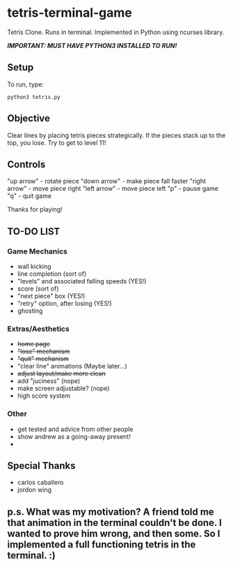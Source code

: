 # tetris-terminal-game

Tetris Clone.  Runs in terminal.  Implemented in Python using ncurses library.

***IMPORTANT:  MUST HAVE PYTHON3 INSTALLED TO RUN!***

## Setup

To run, type:

```
python3 tetris.py
```

## Objective

Clear lines by placing tetris pieces strategically.
If the pieces stack up to the top, you lose.
Try to get to level 11!

## Controls

"up arrow" - rotate piece
"down arrow" - make piece fall faster
"right arrow" - move piece right
"left arrow" - move piece left
"p" - pause game
"q" - quit game

Thanks for playing!


## TO-DO LIST

### Game Mechanics

- wall kicking
- line completion (sort of)
- "levels" and associated falling speeds (YES!)
- score (sort of)
- "next piece" box (YES!)
- "retry" option, after losing (YES!)
- ghosting

### Extras/Aesthetics

- ~~home page~~
- ~~"lose" mechanism~~
- ~~"quit" mechanism~~
- "clear line" animations (Maybe later...)
- ~~adjust layout/make more clean~~
- add "juciness" (nope)
- make screen adjustable? (nope)
- high score system

### Other

- get tested and advice from other people
- show andrew as a going-away present!
-

## Special Thanks
- carlos caballero
- jordon wing

## p.s. What was my motivation?  A friend told me that animation in the terminal couldn't be done.  I wanted to prove him wrong, and then some.  So I implemented a full functioning tetris in the terminal. :)
